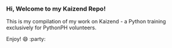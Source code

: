 ### Hi, Welcome to my Kaizend Repo!

This is my compilation of my work on Kaizend - a Python training exclusively for PythonPH volunteers.

Enjoy! :smile: :party:
